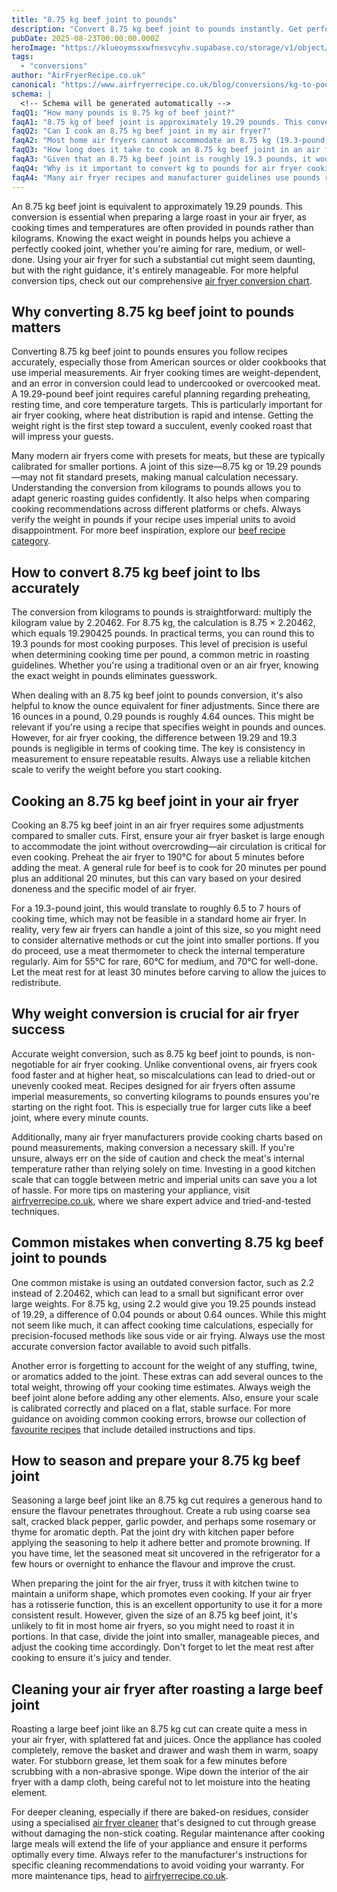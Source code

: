 ```yaml
---
title: "8.75 kg beef joint to pounds"
description: "Convert 8.75 kg beef joint to pounds instantly. Get perfect air fryer cooking times and temperatures for your roast every single time."
pubDate: 2025-08-23T00:00:00.000Z
heroImage: "https://klueoymssxwfnxsvcyhv.supabase.co/storage/v1/object/public/Shmucket/8-75-kg-beef-joint-to-pounds.webp"
tags:
  - "conversions"
author: "AirFryerRecipe.co.uk"
canonical: "https://www.airfryerrecipe.co.uk/blog/conversions/kg-to-pounds/8-75-kg-beef-joint-to-pounds"
schema: |
  <!-- Schema will be generated automatically -->
faqQ1: "How many pounds is 8.75 kg of beef joint?"
faqA1: "8.75 kg of beef joint is approximately 19.29 pounds. This conversion uses the standard factor of 1 kilogram equalling 2.20462 pounds. For most cooking purposes, you can round this to 19.3 pounds without significantly affecting your recipe."
faqQ2: "Can I cook an 8.75 kg beef joint in my air fryer?"
faqA2: "Most home air fryers cannot accommodate an 8.75 kg (19.3-pound) beef joint due to size constraints. Air fryers require adequate space for air circulation, and a joint this large would likely overcrowd the basket. It's better to divide the joint into smaller portions that fit comfortably in your appliance for even cooking."
faqQ3: "How long does it take to cook an 8.75 kg beef joint in an air fryer?"
faqA3: "Given that an 8.75 kg beef joint is roughly 19.3 pounds, it would require several hours of cooking time—likely between 6.5 to 7 hours at 190°C—which is impractical for most air fryers. Additionally, the intense, concentrated heat might overcook the exterior before the centre reaches the desired temperature. We recommend using a conventional oven for joints of this size."
faqQ4: "Why is it important to convert kg to pounds for air fryer cooking?"
faqA4: "Many air fryer recipes and manufacturer guidelines use pounds rather than kilograms, so converting ensures you follow instructions accurately. Cooking times and temperatures are weight-dependent, and an incorrect conversion could lead to undercooked or dried-out meat. Always double-check your conversions using a reliable kitchen scale or conversion chart for best results."
---
```

<p>An 8.75 kg beef joint is equivalent to approximately 19.29 pounds. This conversion is essential when preparing a large roast in your air fryer, as cooking times and temperatures are often provided in pounds rather than kilograms. Knowing the exact weight in pounds helps you achieve a perfectly cooked joint, whether you're aiming for rare, medium, or well-done. Using your air fryer for such a substantial cut might seem daunting, but with the right guidance, it's entirely manageable. For more helpful conversion tips, check out our comprehensive <a href="https://www.airfryerrecipe.co.uk/air-fryer-conversion-chart">air fryer conversion chart</a>.</p>

<h2>Why converting 8.75 kg beef joint to pounds matters</h2>
<p>Converting 8.75 kg beef joint to pounds ensures you follow recipes accurately, especially those from American sources or older cookbooks that use imperial measurements. Air fryer cooking times are weight-dependent, and an error in conversion could lead to undercooked or overcooked meat. A 19.29-pound beef joint requires careful planning regarding preheating, resting time, and core temperature targets. This is particularly important for air fryer cooking, where heat distribution is rapid and intense. Getting the weight right is the first step toward a succulent, evenly cooked roast that will impress your guests.</p>

<p>Many modern air fryers come with presets for meats, but these are typically calibrated for smaller portions. A joint of this size—8.75 kg or 19.29 pounds—may not fit standard presets, making manual calculation necessary. Understanding the conversion from kilograms to pounds allows you to adapt generic roasting guides confidently. It also helps when comparing cooking recommendations across different platforms or chefs. Always verify the weight in pounds if your recipe uses imperial units to avoid disappointment. For more beef inspiration, explore our <a href="https://www.airfryerrecipe.co.uk/recipe-category/beef">beef recipe category</a>.</p>

<h2>How to convert 8.75 kg beef joint to lbs accurately</h2>
<p>The conversion from kilograms to pounds is straightforward: multiply the kilogram value by 2.20462. For 8.75 kg, the calculation is 8.75 × 2.20462, which equals 19.290425 pounds. In practical terms, you can round this to 19.3 pounds for most cooking purposes. This level of precision is useful when determining cooking time per pound, a common metric in roasting guidelines. Whether you're using a traditional oven or an air fryer, knowing the exact weight in pounds eliminates guesswork.</p>

<p>When dealing with an 8.75 kg beef joint to pounds conversion, it's also helpful to know the ounce equivalent for finer adjustments. Since there are 16 ounces in a pound, 0.29 pounds is roughly 4.64 ounces. This might be relevant if you're using a recipe that specifies weight in pounds and ounces. However, for air fryer cooking, the difference between 19.29 and 19.3 pounds is negligible in terms of cooking time. The key is consistency in measurement to ensure repeatable results. Always use a reliable kitchen scale to verify the weight before you start cooking.</p>

<h2>Cooking an 8.75 kg beef joint in your air fryer</h2>
<p>Cooking an 8.75 kg beef joint in an air fryer requires some adjustments compared to smaller cuts. First, ensure your air fryer basket is large enough to accommodate the joint without overcrowding—air circulation is critical for even cooking. Preheat the air fryer to 190°C for about 5 minutes before adding the meat. A general rule for beef is to cook for 20 minutes per pound plus an additional 20 minutes, but this can vary based on your desired doneness and the specific model of air fryer.</p>

<p>For a 19.3-pound joint, this would translate to roughly 6.5 to 7 hours of cooking time, which may not be feasible in a standard home air fryer. In reality, very few air fryers can handle a joint of this size, so you might need to consider alternative methods or cut the joint into smaller portions. If you do proceed, use a meat thermometer to check the internal temperature regularly. Aim for 55°C for rare, 60°C for medium, and 70°C for well-done. Let the meat rest for at least 30 minutes before carving to allow the juices to redistribute.</p>

<h2>Why weight conversion is crucial for air fryer success</h2>
<p>Accurate weight conversion, such as 8.75 kg beef joint to pounds, is non-negotiable for air fryer cooking. Unlike conventional ovens, air fryers cook food faster and at higher heat, so miscalculations can lead to dried-out or unevenly cooked meat. Recipes designed for air fryers often assume imperial measurements, so converting kilograms to pounds ensures you're starting on the right foot. This is especially true for larger cuts like a beef joint, where every minute counts.</p>

<p>Additionally, many air fryer manufacturers provide cooking charts based on pound measurements, making conversion a necessary skill. If you're unsure, always err on the side of caution and check the meat's internal temperature rather than relying solely on time. Investing in a good kitchen scale that can toggle between metric and imperial units can save you a lot of hassle. For more tips on mastering your appliance, visit <a href="https://www.airfryerrecipe.co.uk">airfryerrecipe.co.uk</a>, where we share expert advice and tried-and-tested techniques.</p>

<h2>Common mistakes when converting 8.75 kg beef joint to pounds</h2>
<p>One common mistake is using an outdated conversion factor, such as 2.2 instead of 2.20462, which can lead to a small but significant error over large weights. For 8.75 kg, using 2.2 would give you 19.25 pounds instead of 19.29, a difference of 0.04 pounds or about 0.64 ounces. While this might not seem like much, it can affect cooking time calculations, especially for precision-focused methods like sous vide or air frying. Always use the most accurate conversion factor available to avoid such pitfalls.</p>

<p>Another error is forgetting to account for the weight of any stuffing, twine, or aromatics added to the joint. These extras can add several ounces to the total weight, throwing off your cooking time estimates. Always weigh the beef joint alone before adding any other elements. Also, ensure your scale is calibrated correctly and placed on a flat, stable surface. For more guidance on avoiding common cooking errors, browse our collection of <a href="https://www.airfryerrecipe.co.uk/recipes">favourite recipes</a> that include detailed instructions and tips.</p>

<h2>How to season and prepare your 8.75 kg beef joint</h2>
<p>Seasoning a large beef joint like an 8.75 kg cut requires a generous hand to ensure the flavour penetrates throughout. Create a rub using coarse sea salt, cracked black pepper, garlic powder, and perhaps some rosemary or thyme for aromatic depth. Pat the joint dry with kitchen paper before applying the seasoning to help it adhere better and promote browning. If you have time, let the seasoned meat sit uncovered in the refrigerator for a few hours or overnight to enhance the flavour and improve the crust.</p>

<p>When preparing the joint for the air fryer, truss it with kitchen twine to maintain a uniform shape, which promotes even cooking. If your air fryer has a rotisserie function, this is an excellent opportunity to use it for a more consistent result. However, given the size of an 8.75 kg beef joint, it's unlikely to fit in most home air fryers, so you might need to roast it in portions. In that case, divide the joint into smaller, manageable pieces, and adjust the cooking time accordingly. Don't forget to let the meat rest after cooking to ensure it's juicy and tender.</p>

<h2>Cleaning your air fryer after roasting a large beef joint</h2>
<p>Roasting a large beef joint like an 8.75 kg cut can create quite a mess in your air fryer, with splattered fat and juices. Once the appliance has cooled completely, remove the basket and drawer and wash them in warm, soapy water. For stubborn grease, let them soak for a few minutes before scrubbing with a non-abrasive sponge. Wipe down the interior of the air fryer with a damp cloth, being careful not to let moisture into the heating element.</p>

<p>For deeper cleaning, especially if there are baked-on residues, consider using a specialised <a href="https://www.airfryerrecipe.co.uk/air-fryer-cleaner">air fryer cleaner</a> that's designed to cut through grease without damaging the non-stick coating. Regular maintenance after cooking large meals will extend the life of your appliance and ensure it performs optimally every time. Always refer to the manufacturer's instructions for specific cleaning recommendations to avoid voiding your warranty. For more maintenance tips, head to <a href="https://www.airfryerrecipe.co.uk">airfryerrecipe.co.uk</a>.</p>
